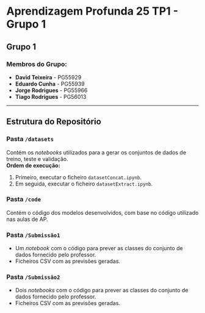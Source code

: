 # Aprendizagem Profunda 25 TP1 - Grupo 1
## Grupo 1

### Membros do Grupo:
- **David Teixeira** - PG55929
- **Eduardo Cunha** - PG55939
- **Jorge Rodrigues** - PG55966
- **Tiago Rodrigues** - PG56013

---

## Estrutura do Repositório

### Pasta `/datasets`  
Contém os *notebooks* utilizados para a gerar os conjuntos de dados de treino, teste e validação.  
**Ordem de execução:**  
1. Primeiro, executar o ficheiro `datasetConcat.ipynb`.  
2. Em seguida, executar o ficheiro `datasetExtract.ipynb`.  

### Pasta `/code`  
Contém o código dos modelos desenvolvidos, com base no código utilizado nas aulas de AP.  

### Pasta `/Submissão1`  
- Um *notebook* com o código para prever as classes do conjunto de dados fornecido pelo professor.  
- Ficheiros CSV com as previsões geradas.

### Pasta `/Submissão2`  
- Dois *notebooks* com o código para prever as classes do conjunto de dados fornecido pelo professor.  
- Ficheiros CSV com as previsões geradas.
